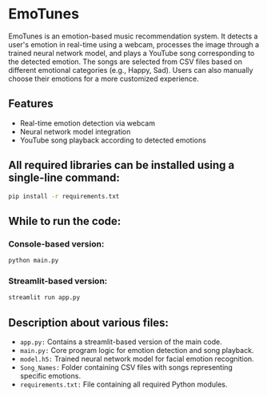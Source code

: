 # EmoTunes
EmoTunes is an emotion-based music recommendation system. It detects a user's emotion in real-time using a webcam, processes the image through a trained neural network model, and plays a YouTube song corresponding to the detected emotion. The songs are selected from CSV files based on different emotional categories (e.g., Happy, Sad). Users can also manually choose their emotions for a more customized experience.

## Features
- Real-time emotion detection via webcam
- Neural network model integration
- YouTube song playback according to detected emotions

## All required libraries can be installed using a single-line command:
```bash
pip install -r requirements.txt
```

## While to run the code:
### Console-based version:
```bash
python main.py
```
### Streamlit-based version:
```bash
streamlit run app.py
```
## Description about various files:
- `app.py:` Contains a streamlit-based version of the main code. 
- `main.py:` Core program logic for emotion detection and song playback.
- `model.h5:` Trained neural network model for facial emotion recognition.
- `Song_Names:` Folder containing CSV files with songs representing specific emotions.
- `requirements.txt:` File containing all required Python modules.

